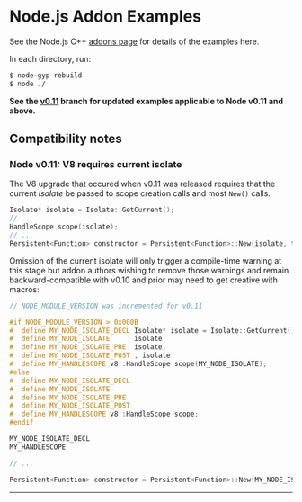 Node.js Addon Examples
======================

See the Node.js C++ [addons page](http://nodejs.org/docs/latest/api/addons.html) for details of the examples here.

In each directory, run:

```sh
$ node-gyp rebuild
$ node ./
```

**See the [v0.11](https://github.com/rvagg/node-addon-examples/tree/v0.11/) branch for updated examples applicable to Node v0.11 and above.**

## Compatibility notes

### Node v0.11: V8 requires current isolate

The V8 upgrade that occured when v0.11 was released requires that the current *isolate* be passed to scope creation calls and most `New()` calls.

```c++
Isolate* isolate = Isolate::GetCurrent();
// ...
HandleScope scope(isolate);
// ...
Persistent<Function> constructor = Persistent<Function>::New(isolate, tpl->GetFunction());
```

Omission of the current isolate will only trigger a compile-time warning at this stage but addon authors wishing to remove those warnings and remain backward-compatible with v0.10 and prior may need to get creative with macros:

```c++
// NODE_MODULE_VERSION was incremented for v0.11

#if NODE_MODULE_VERSION > 0x000B
#  define MY_NODE_ISOLATE_DECL Isolate* isolate = Isolate::GetCurrent();
#  define MY_NODE_ISOLATE      isolate
#  define MY_NODE_ISOLATE_PRE  isolate, 
#  define MY_NODE_ISOLATE_POST , isolate 
#  define MY_HANDLESCOPE v8::HandleScope scope(MY_NODE_ISOLATE);
#else
#  define MY_NODE_ISOLATE_DECL
#  define MY_NODE_ISOLATE
#  define MY_NODE_ISOLATE_PRE
#  define MY_NODE_ISOLATE_POST
#  define MY_HANDLESCOPE v8::HandleScope scope;
#endif

MY_NODE_ISOLATE_DECL
MY_HANDLESCOPE

// ...

Persistent<Function> constructor = Persistent<Function>::New(MY_NODE_ISOLATE_PRE tpl->GetFunction());
```

----------------------------------------------------
